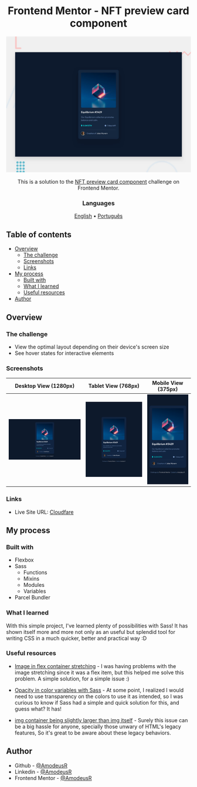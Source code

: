 <!-- markdownlint-disable MD033 -->
<h1 align="center">Frontend Mentor - NFT preview card component</h1>

<!-- ![Design preview for the NFT preview card component coding challenge](./design/desktop-preview.jpg) -->

<img src="./design/desktop-preview.jpg" alt="Design preview for the NFT preview card component coding challenge" />

<p align="center">This is a solution to the <a href="">NFT preview card component</a> challenge on Frontend Mentor.</p>

<h3 align="center">Languages</h3>
<p align="center">
  <a href="#">English</a> • <a href="./lang/README.pt-br.md">Português</a>
</p>
<!-- markdownlint-enable MD033 -->

## Table of contents

- [Overview](#overview)
  - [The challenge](#the-challenge)
  - [Screenshots](#screenshots)
  - [Links](#links)
- [My process](#my-process)
  - [Built with](#built-with)
  - [What I learned](#what-i-learned)
  - [Useful resources](#useful-resources)
- [Author](#author)

## Overview

### The challenge

- View the optimal layout depending on their device's screen size
- See hover states for interactive elements

### Screenshots

| Desktop View (1280px) | Tablet View (768px) | Mobile View (375px)|
|-------|-------|-------|
|![Desktop View (1280px)](./page-models/desktop.png)|![iPad View (768px)](./page-models/tablet.png)|![iPhone View (375px)](./page-models/mobile.png)|

### Links

- Live Site URL: [Cloudfare](https://fm--nft-preview-card.pages.dev/)

## My process

### Built with

- Flexbox
- Sass
  - Functions
  - Mixins
  - Modules
  - Variables
- Parcel Bundler

### What I learned

With this simple project, I've learned plenty of possibilities with Sass! It has shown itself more and more not only as an useful but splendid tool for writing CSS in a much quicker, better and practical way :D

### Useful resources

- [Image in flex container stretching](https://techstacker.com/how-to-prevent-image-stretching-with-flexbox/) - I was having problems with the image stretching since it was a flex item, but this helped me solve this problem. A simple solution, for a simple issue :)

- [Opacity in color variables with Sass](https://stackoverflow.com/questions/21189495/setting-opacity-on-primary-color-in-sass) - At some point, I realized I would need to use transparency on the colors to use it as intended, so I was curious to know if Sass had a simple and quick solution for this, and guess what? It has!

- [img container being slightly larger than img itself](https://stackoverflow.com/questions/11126685/why-does-container-div-insist-on-being-slightly-larger-than-img-or-svg-content) - Surely this issue can be a big hassle for anyone, specially those unwary of HTML's legacy features, So it's great to be aware about these legacy behaviors.

## Author

- Github - [@AmodeusR](https://github.com/amodeusr)
- Linkedin - [@AmodeusR](https://www.linkedin.com/in/AmodeusR)
- Frontend Mentor - [@AmodeusR](https://www.frontendmentor.io/profile/AmodeusR)
